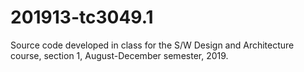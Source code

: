 # 201913-tc3049.1
Source code developed in class for the S/W Design and Architecture course, section 1, August-December semester, 2019.
